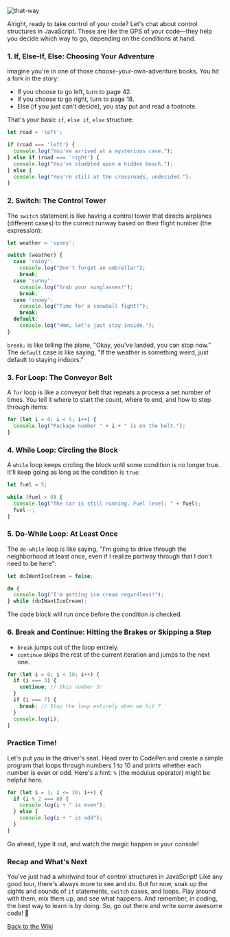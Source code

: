 ![that-way](https://github.com/nayaba/pw-lesson-07/assets/9198401/129a157e-e08d-4a05-a645-af1c2b7894ad)

Alright, ready to take control of your code? Let's chat about control structures in JavaScript. These are like the GPS of your code—they help you decide which way to go, depending on the conditions at hand.

### 1. If, Else-If, Else: Choosing Your Adventure

Imagine you're in one of those choose-your-own-adventure books. You hit a fork in the story:

- If you choose to go left, turn to page 42.
- If you choose to go right, turn to page 18.
- Else (if you just can't decide), you stay put and read a footnote.

That's your basic `if`, `else if`, `else` structure:

```javascript
let road = 'left';

if (road === 'left') {
  console.log("You've arrived at a mysterious cave.");
} else if (road === 'right') {
  console.log("You've stumbled upon a hidden beach.");
} else {
  console.log("You're still at the crossroads, undecided.");
}
```

### 2. Switch: The Control Tower

The `switch` statement is like having a control tower that directs airplanes (different cases) to the correct runway based on their flight number (the expression):

```javascript
let weather = 'sunny';

switch (weather) {
  case 'rainy':
    console.log("Don't forget an umbrella!");
    break;
  case 'sunny':
    console.log("Grab your sunglasses!");
    break;
  case 'snowy':
    console.log("Time for a snowball fight!");
    break;
  default:
    console.log("Hmm, let's just stay inside.");
}
```

`break;` is like telling the plane, "Okay, you've landed, you can stop now." The `default` case is like saying, "If the weather is something weird, just default to staying indoors."

### 3. For Loop: The Conveyor Belt

A `for` loop is like a conveyor belt that repeats a process a set number of times. You tell it where to start the count, where to end, and how to step through items:

```javascript
for (let i = 0; i < 5; i++) {
  console.log("Package number " + i + " is on the belt.");
}
```

### 4. While Loop: Circling the Block

A `while` loop keeps circling the block until some condition is no longer true. It'll keep going as long as the condition is `true`:

```javascript
let fuel = 5;

while (fuel > 0) {
  console.log("The car is still running. Fuel level: " + fuel);
  fuel--;
}
```

### 5. Do-While Loop: At Least Once

The `do-while` loop is like saying, "I'm going to drive through the neighborhood at least once, even if I realize partway through that I don't need to be here":

```javascript
let doIWantIceCream = false;

do {
  console.log("I'm getting ice cream regardless!");
} while (doIWantIceCream);
```

The code block will run once before the condition is checked.

### 6. Break and Continue: Hitting the Brakes or Skipping a Step

- `break` jumps out of the loop entirely.
- `continue` skips the rest of the current iteration and jumps to the next one.

```javascript
for (let i = 0; i < 10; i++) {
  if (i === 3) {
    continue; // Skip number 3!
  }
  if (i === 7) {
    break; // Stop the loop entirely when we hit 7
  }
  console.log(i);
}
```

### Practice Time!

Let's put you in the driver's seat. Head over to CodePen and create a simple program that loops through numbers 1 to 10 and prints whether each number is even or odd. Here's a hint: `%` (the modulus operator) might be helpful here.

```javascript
for (let i = 1; i <= 10; i++) {
  if (i % 2 === 0) {
    console.log(i + " is even");
  } else {
    console.log(i + " is odd");
  }
}
```

Go ahead, type it out, and watch the magic happen in your console!

### Recap and What's Next

You've just had a whirlwind tour of control structures in JavaScript! Like any good tour, there's always more to see and do. But for now, soak up the sights and sounds of `if` statements, `switch` cases, and loops. Play around with them, mix them up, and see what happens. And remember, in coding, the best way to learn is by doing. So, go out there and write some awesome code! 🚀

[Back to the Wiki](https://github.com/nayaba/pw-wiki)
